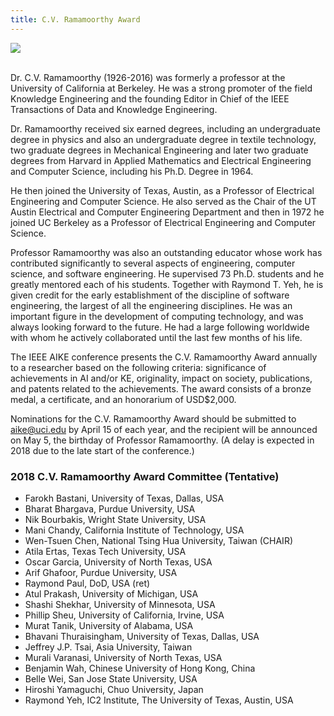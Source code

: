 ```yaml
---
title: C.V. Ramamoorthy Award
---
```


<div class="text-center">
  <img class="mx-auto rounded" src="img/ramamoorthy.png"/>
</div>
<br/>

Dr. C.V. Ramamoorthy (1926-2016) was formerly a professor at the University of California at Berkeley. 
He was a strong promoter of the field Knowledge Engineering and the founding Editor in Chief of the IEEE Transactions 
of Data and Knowledge Engineering.

Dr. Ramamoorthy received six earned degrees, including an undergraduate degree in physics and also an undergraduate degree in textile technology, two graduate degrees in Mechanical Engineering and later two graduate degrees from Harvard in Applied Mathematics and Electrical Engineering and Computer Science, including his Ph.D. Degree in 1964.

He then joined the University of Texas, Austin, as a Professor of Electrical Engineering and Computer Science. He also served as the Chair of the UT Austin Electrical and Computer Engineering Department and then in 1972 he joined UC Berkeley as a Professor of Electrical Engineering and Computer Science.

Professor Ramamoorthy was also an outstanding educator whose work has contributed significantly to several aspects of engineering, computer science, and software engineering. He supervised 73 Ph.D. students and he greatly mentored each of his students. Together with Raymond T. Yeh, he is given credit for the early establishment of the discipline of software engineering, the largest of all the engineering disciplines. He was an important figure in the development of computing technology, and was always looking forward to the future. He had a large following worldwide with whom he actively collaborated until the last few months of his life.

The IEEE AIKE conference presents the C.V. Ramamoorthy Award annually to a researcher based on the following criteria: significance of achievements in AI and/or KE, originality, impact on society, publications, and patents related to the achievements. The award consists of a bronze medal, a certificate, and an honorarium of USD$2,000.

Nominations for the C.V. Ramamoorthy Award should be submitted to aike@uci.edu by April 15 of each year, and the recipient will be announced on May 5, the birthday of Professor Ramamoorthy. (A delay is expected in 2018 due to the late start of the conference.)

### 2018 C.V. Ramamoorthy Award Committee (Tentative)
- Farokh Bastani, University of Texas, Dallas, USA 
- Bharat Bhargava, Purdue University, USA 
- Nik Bourbakis, Wright State University, USA 
- Mani Chandy, California Institute of Technology, USA  
- Wen-Tsuen Chen, National Tsing Hua University, Taiwan (CHAIR)  
- Atila Ertas, Texas Tech University, USA  
- Oscar Garcia, University of North Texas, USA  
- Arif Ghafoor, Purdue University, USA  
- Raymond Paul, DoD, USA (ret)  
- Atul Prakash, University of Michigan, USA  
- Shashi Shekhar, University of Minnesota, USA  
- Phillip Sheu, University of California, Irvine, USA  
- Murat Tanik, University of Alabama, USA  
- Bhavani Thuraisingham, University of Texas, Dallas, USA  
- Jeffrey J.P. Tsai, Asia University, Taiwan  
- Murali Varanasi, University of North Texas, USA  
- Benjamin Wah, Chinese University of Hong Kong, China  
- Belle Wei, San Jose State University, USA  
- Hiroshi Yamaguchi, Chuo University, Japan  
- Raymond Yeh, IC2 Institute, The University of Texas, Austin, USA

